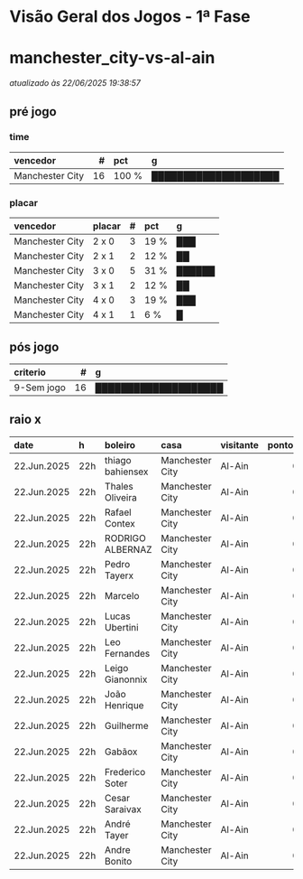 # Visão Geral dos Jogos - 1ª Fase

# manchester_city-vs-al-ain

_atualizado às 22/06/2025 19:38:57_

## pré jogo

### time

| vencedor        |   # | pct   | g                    |
|:----------------|----:|:------|:---------------------|
| Manchester City |  16 | 100 % | ████████████████████ |

### placar

| vencedor        | placar   |   # | pct   | g      |
|:----------------|:---------|----:|:------|:-------|
| Manchester City | 2 x 0    |   3 | 19 %  | ███    |
| Manchester City | 2 x 1    |   2 | 12 %  | ██     |
| Manchester City | 3 x 0    |   5 | 31 %  | ██████ |
| Manchester City | 3 x 1    |   2 | 12 %  | ██     |
| Manchester City | 4 x 0    |   3 | 19 %  | ███    |
| Manchester City | 4 x 1    |   1 | 6 %   | █      |

## pós jogo

| criterio   |   # | g                    |
|:-----------|----:|:---------------------|
| 9-Sem jogo |  16 | ████████████████████ |

## raio x

| date        | h   | boleiro          | casa            | visitante   |   pontos | criteiro   | bol_placar   | bol_time        | real_placar   | real_time   |
|:------------|:----|:-----------------|:----------------|:------------|---------:|:-----------|:-------------|:----------------|:--------------|:------------|
| 22.Jun.2025 | 22h | thiago bahiensex | Manchester City | Al-Ain      |        0 | 9-Sem jogo | 3 x 0        | Manchester City | <NA> x <NA>   | empate      |
| 22.Jun.2025 | 22h | Thales Oliveira  | Manchester City | Al-Ain      |        0 | 9-Sem jogo | 4 x 0        | Manchester City | <NA> x <NA>   | empate      |
| 22.Jun.2025 | 22h | Rafael Contex    | Manchester City | Al-Ain      |        0 | 9-Sem jogo | 3 x 0        | Manchester City | <NA> x <NA>   | empate      |
| 22.Jun.2025 | 22h | RODRIGO ALBERNAZ | Manchester City | Al-Ain      |        0 | 9-Sem jogo | 2 x 0        | Manchester City | <NA> x <NA>   | empate      |
| 22.Jun.2025 | 22h | Pedro Tayerx     | Manchester City | Al-Ain      |        0 | 9-Sem jogo | 2 x 1        | Manchester City | <NA> x <NA>   | empate      |
| 22.Jun.2025 | 22h | Marcelo          | Manchester City | Al-Ain      |        0 | 9-Sem jogo | 3 x 1        | Manchester City | <NA> x <NA>   | empate      |
| 22.Jun.2025 | 22h | Lucas Ubertini   | Manchester City | Al-Ain      |        0 | 9-Sem jogo | 4 x 0        | Manchester City | <NA> x <NA>   | empate      |
| 22.Jun.2025 | 22h | Leo Fernandes    | Manchester City | Al-Ain      |        0 | 9-Sem jogo | 3 x 0        | Manchester City | <NA> x <NA>   | empate      |
| 22.Jun.2025 | 22h | Leigo Gianonnix  | Manchester City | Al-Ain      |        0 | 9-Sem jogo | 4 x 0        | Manchester City | <NA> x <NA>   | empate      |
| 22.Jun.2025 | 22h | João Henrique    | Manchester City | Al-Ain      |        0 | 9-Sem jogo | 2 x 0        | Manchester City | <NA> x <NA>   | empate      |
| 22.Jun.2025 | 22h | Guilherme        | Manchester City | Al-Ain      |        0 | 9-Sem jogo | 2 x 0        | Manchester City | <NA> x <NA>   | empate      |
| 22.Jun.2025 | 22h | Gabãox           | Manchester City | Al-Ain      |        0 | 9-Sem jogo | 4 x 1        | Manchester City | <NA> x <NA>   | empate      |
| 22.Jun.2025 | 22h | Frederico Soter  | Manchester City | Al-Ain      |        0 | 9-Sem jogo | 2 x 1        | Manchester City | <NA> x <NA>   | empate      |
| 22.Jun.2025 | 22h | Cesar Saraivax   | Manchester City | Al-Ain      |        0 | 9-Sem jogo | 3 x 0        | Manchester City | <NA> x <NA>   | empate      |
| 22.Jun.2025 | 22h | André Tayer      | Manchester City | Al-Ain      |        0 | 9-Sem jogo | 3 x 0        | Manchester City | <NA> x <NA>   | empate      |
| 22.Jun.2025 | 22h | Andre Bonito     | Manchester City | Al-Ain      |        0 | 9-Sem jogo | 3 x 1        | Manchester City | <NA> x <NA>   | empate      |